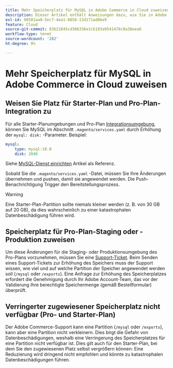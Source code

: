 ```yaml
---
title: Mehr Speicherplatz für MySQL in Adobe Commerce in Cloud zuweisen
description: Dieser Artikel enthält Anweisungen dazu, wie Sie in Adobe Commerce mehr Speicherplatz für MySQL in der Cloud-Infrastruktur zuweisen.
exl-id: 98501aa0-5ec7-4ea1-8856-13d171ad0be9
feature: Cloud
source-git-commit: 83b21845cd306336e1cb193a9541478c8a38eea8
workflow-type: tm+mt
source-wordcount: '282'
ht-degree: 0%

---
```


# Mehr Speicherplatz für MySQL in Adobe Commerce in Cloud zuweisen


## Weisen Sie Platz für Starter-Plan und Pro-Plan-Integration zu

Für alle Starter-Planumgebungen und Pro-Plan [Integrationsumgebung](/help/announcements/adobe-commerce-announcements/integration-environment-enhancement-request-pro-and-starter.md), können Sie MySQL im Abschnitt `.magento/services.yaml` durch Erhöhung der `mysql: disk:` -Parameter. Beispiel:

```yaml
mysql:
    type: mysql:10.0
    disk: 2048
```

Siehe [MySQL-Dienst einrichten](https://devdocs.magento.com/guides/v2.3/cloud/project/project-conf-files_services-mysql.html) Artikel als Referenz.

Sobald Sie die `.magento/services.yaml` -Datei, müssen Sie Ihre Änderungen übernehmen und pushen, damit sie angewendet werden. Die Push-Benachrichtigung Trigger den Bereitstellungsprozess.

>[!WARNING]
>
>Eine Starter-Plan-Partition sollte niemals kleiner werden (z. B. von 30 GB auf 20 GB), da dies wahrscheinlich zu einer katastrophalen Datenbeschädigung führen wird.

## Speicherplatz für Pro-Plan-Staging oder -Produktion zuweisen

Um diese Änderungen für die Staging- oder Produktionsumgebung des Pro-Plans vorzunehmen, müssen Sie eine [Support-Ticket](/help/help-center-guide/help-center/magento-help-center-user-guide.md#merchant-not-displayed). Beim Senden eines Support-Tickets zur Erhöhung des Speichers muss der Support wissen, wie viel und auf welche Partition der Speicher angewendet werden soll (`/mysql` oder `/exports`). Eine Anfrage zur Erhöhung des Speicherplatzes erfordert die Genehmigung durch Ihr Adobe Account-Team, das vor der Validierung Ihre berechtigte Speichermenge (gemäß Bestellformular) überprüft.

## Verringerter zugewiesener Speicherplatz nicht verfügbar (Pro- und Starter-Plan)

Der Adobe Commerce-Support kann eine Partition (`/mysql` oder `/exports`), kann aber eine Partition nicht verkleinern. Dies birgt die Gefahr von Datenbeschädigungen, weshalb eine Verringerung des Speicherplatzes für eine Partition nicht verfügbar ist.
Dies gilt auch für den Starter-Plan, bei dem Sie den zugewiesenen Platz selbst vergrößern können: Eine Reduzierung wird dringend nicht empfohlen und könnte zu katastrophalen Datenbeschädigungen führen.
